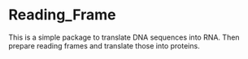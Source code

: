 # Reading_Frame

This is a simple package to translate DNA sequences into RNA. Then prepare reading frames and translate those into proteins. 